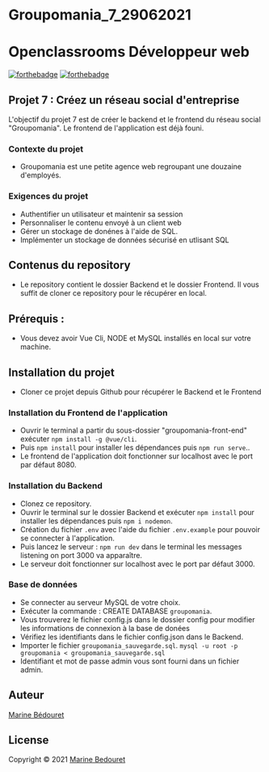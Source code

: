 # Groupomania_7_29062021
# Openclassrooms Développeur web

[![forthebadge](http://forthebadge.com/images/badges/built-with-love.svg)](http://forthebadge.com)  [![forthebadge](http://forthebadge.com/images/badges/powered-by-electricity.svg)](http://forthebadge.com)


## Projet 7 : Créez un réseau social d'entreprise

L'objectif du projet 7 est de créer le backend et le frontend du réseau social "Groupomania".
Le frontend de l'application est déjà founi.

### Contexte du projet

- Groupomania est une petite agence web regroupant une douzaine d'employés.


### Exigences du projet 

- Authentifier un utilisateur et maintenir sa session
- Personnaliser le contenu envoyé à un client web
- Gérer un stockage de donénes à l'aide de SQL.
- Implémenter un stockage de données sécurisé en utlisant SQL

## Contenus du repository

- Le repository contient le dossier Backend et le dossier Frontend. Il vous suffit de cloner ce repository pour le récupérer en local.

## Prérequis :
- Vous devez avoir Vue Cli, NODE et MySQL installés en local sur votre machine.


## Installation du projet

- Cloner ce projet depuis Github pour récupérer le Backend et le Frontend

### Installation du Frontend de l'application

- Ouvrir le terminal a partir du sous-dossier "groupomania-front-end" exécuter ``npm install -g @vue/cli``.
- Puis ``npm install`` pour installer les dépendances puis ``npm run serve``..
- Le frontend de l'application doit fonctionner sur localhost avec le port par défaut 8080.

### Installation du Backend

- Clonez ce repository.
- Ouvrir le terminal sur le dossier Backend et exécuter ``npm install`` pour installer les dépendances puis ``npm i nodemon``.
- Création du fichier ``.env`` avec l'aide du fichier ``.env.example`` pour pouvoir se connecter à l'application.
- Puis lancez le serveur : ``npm run dev`` dans le terminal les messages listening on port 3000 va apparaître.
- Le serveur doit fonctionner sur localhost avec le port par défaut 3000.

### Base de données
- Se connecter au serveur MySQL de votre choix. 
- Exécuter la commande : CREATE DATABASE ``groupomania``.
- Vous trouverez le fichier config.js dans le dossier config pour modifier les informations de connexion à la base de donées
- Vérifiez les identifiants dans le fichier config.json dans le Backend.
- Importer le fichier ``groupomania_sauvegarde.sql``.
``mysql -u root -p groupomania < groupomania_sauvegarde.sql``
- Identifiant et mot de passe admin vous sont fourni dans un fichier admin.




## Auteur
[Marine Bédouret](https://github.com/Marinebedouret)


## License

Copyright © 2021 [Marine Bedouret](https://github.com/Marinebedouret)
